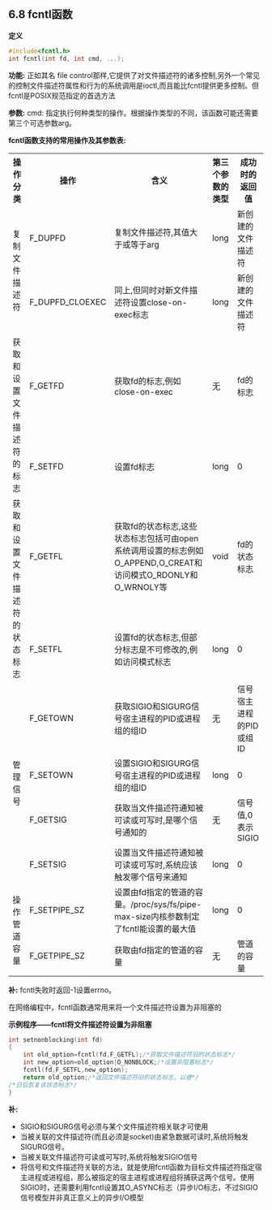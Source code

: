 ## 6.8 fcntl函数

**定义**
``````C++
#include<fcntl.h>
int fcntl(int fd, int cmd, ...);
``````

**功能:** 正如其名 file control那样,它提供了对文件描述符的诸多控制,另外一个常见的控制文件描述符属性和行为的系统调用是ioctl,而且能比fcntl提供更多控制。但fcntl是POSIX规范指定的首选方法

**参数:**
cmd: 指定执行何种类型的操作。根据操作类型的不同，该函数可能还需要第三个可选参数arg。

**fcntl函数支持的常用操作及其参数表:**
<table>
  <tr>
    <th>操作分类</th>
    <th>操作</th>
    <th>含义</th>
    <th>第三个参数的类型</th>
    <th>成功时的返回值</th>
  </tr> 
  <tr>
    <td rowspan="2">复制文件描述符</td>
    <td>F_DUPFD</td>
    <td>复制文件描述符,其值大于或等于arg</td>
    <td>long</td>
    <td>新创建的文件描述符</td>
  </tr>
  <tr>
    <td>F_DUPFD_CLOEXEC</td>
    <td>同上,但同时对新文件描述符设置close-on-exec标志</td>
    <td>long</td>
    <td>新创建的文件描述符</td>
  </tr>
  <tr>
    <td rowspan="2">获取和设置文件描述符的标志</td>
    <td>F_GETFD</td>
    <td>获取fd的标志,例如close-on-exec</td>
    <td>无</td>
    <td>fd的标志</td>
  </tr>
  <tr>
    <td>F_SETFD</td>
    <td>设置fd标志</td>
    <td>long</td>
    <td>0</td>
  </tr>
  <tr>
    <td rowspan="2">获取和设置文件描述符的状态标志</td>
    <td>F_GETFL</td>
    <td>获取fd的状态标志,这些状态标志包括可由open系统调用设置的标志例如O_APPEND,O_CREAT和访问模式O_RDONLY和O_WRNOLY等</td>
    <td>void</td>
    <td>fd的状态标志</td>
  </tr>
  <tr>
    <td>F_SETFL</td>
    <td>设置fd的状态标志,但部分标志是不可修改的,例如访问模式标志</td>
    <td>long</td>
    <td>0</td>
  </tr>
  <tr>
    <td rowspan="4">管理信号</td>
    <td>F_GETOWN</td>
    <td>获取SIGIO和SIGURG信号宿主进程的PID或进程组的组ID</td>
    <td>无</td>
    <td>信号宿主进程的PID或组ID</td>
  </tr> 
  <tr>
    <td>F_SETOWN</td>
    <td>设置SIGIO和SIGURG信号宿主进程的PID或进程组的组ID</td>
    <td>long</td>
    <td>0</td>
  </tr>
  <tr>
    <td>F_GETSIG</td>
    <td>获取当文件描述符通知被可读或可写时,是哪个信号通知的</td>
    <td>无</td>
    <td>信号值,0表示SIGIO</td>
  </tr>
  <tr>
    <td>F_SETSIG</td>
    <td>设置当文件描述符通知被可读或可写时,系统应该触发哪个信号来通知</td>
    <td>long</td>
    <td>0</td>
  </tr>
  <tr>
    <td rowspan="2">操作管道容量</td>
    <td>F_SETPIPE_SZ</td>
    <td>设置由fd指定的管道的容量。/proc/sys/fs/pipe-max-size内核参数制定了fcntl能设置的最大值</td>
    <td>long</td>
    <td>0</td>
  </tr>
    <td>F_GETPIPE_SZ</td>  
    <td>获取由fd指定的管道的容量</td>
    <td>无</td>
    <td>管道的容量</td>
  </tr>
</table>    
     
**补:** fcntl失败时返回-1设置errno。

在网络编程中，fcntl函数通常用来将一个文件描述符设置为非阻塞的

**示例程序——fcntl将文件描述符设置为非阻塞**
``````C++
int setnonblocking(int fd)
{
    int old_option=fcntl(fd,F_GETFL);/*获取文件描述符旧的状态标志*/
    int new_option=old_option|O_NONBLOCK;/*设置非阻塞标志*/
    fcntl(fd,F_SETFL,new_option);
    return old_option;/*返回文件描述符旧的状态标志，以便*/
/*日后恢复该状态标志*/
}
``````

**补:**

* SIGIO和SIGURG信号必须与某个文件描述符相关联才可使用
* 当被关联的文件描述符(而且必须是socket)由紧急数据可读时,系统将触发SIGURG信号。
* 当被关联文件描述符可读或可写时,系统将触发SIGIO信号
* 将信号和文件描述符关联的方法，就是使用fcntl函数为目标文件描述符指定宿主进程或进程组，那么被指定的宿主进程或进程组将捕获这两个信号。使用SIGIO时，还需要利用fcntl设置其O_ASYNC标志（异步I/O标志，不过SIGIO信号模型并非真正意义上的异步I/O模型


     

   
 
 

